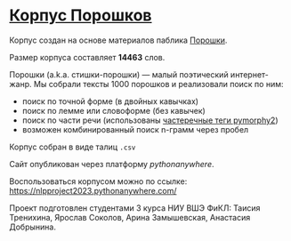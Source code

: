 # [Корпус Порошков](https://nlpproject2023.pythonanywhere.com/)
Корпус создан на основе материалов паблика [Порошки](https://vk.com/sandalporoshki).

Размер корпуса составляет **14463** слов.

Порошки (a.k.a. стишки-порошки) — малый поэтический интернет-жанр. Мы собрали тексты 1000 порошков и реализовали поиск по ним:

* поиск по точной форме (в двойных кавычках)
* поиск по лемме или словоформе (без кавычек)
* поиск по части речи (использованы [частеречные теги pymorphy2](https://pymorphy2.readthedocs.io/en/stable/user/grammemes.html))
* возможен комбинированный поиск n-грамм через пробел

Корпус собран в виде талиц `.csv`

Сайт опубликован через платформу *pythonanywhere*. 

Воспользоваться корпусом можно по ссылке: https://nlpproject2023.pythonanywhere.com/

Проект подготовлен студентами 3 курса НИУ ВШЭ ФиКЛ: Таисия Тренихина, Ярослав Соколов, Арина Замышевская, Анастасия Добрынина.
